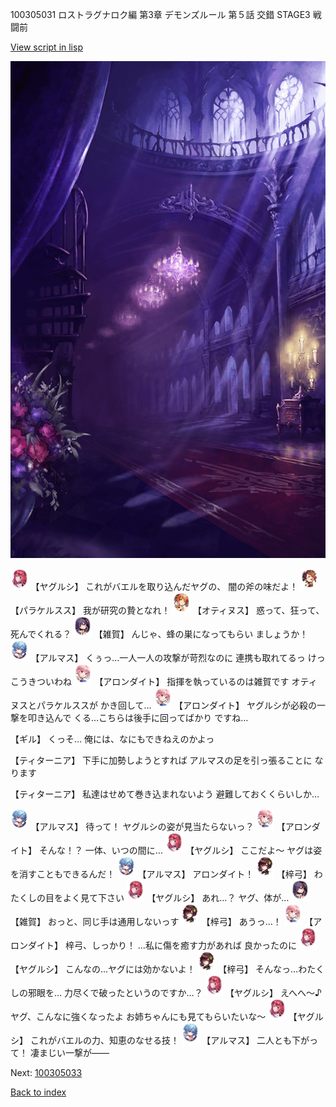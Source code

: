 100305031 ロストラグナロク編 第3章 デモンズルール 第５話 交錯 STAGE3 戦闘前

[View script in lisp](../scripts/100305031.txt)

![300_devil_room.png](../images/backgrounds/300_devil_room.png)

<img src="../images/units/3201711.png" alt="3201711.png" height="34"/>
【ヤグルシ】
これがバエルを取り込んだヤグの、
闇の斧の味だよ！

<img src="../images/units/3101311.png" alt="3101311.png" height="34"/>
【パラケルスス】
我が研究の贄となれ！

<img src="../images/units/3400811.png" alt="3400811.png" height="34"/>
【オティヌス】
惑って、狂って、死んでくれる？

<img src="../images/units/3502411.png" alt="3502411.png" height="34"/>
【雑賀】
んじゃ、蜂の巣になってもらい
ましょうか！

<img src="../images/units/3103811.png" alt="3103811.png" height="34"/>
【アルマス】
くぅっ…一人一人の攻撃が苛烈なのに
連携も取れてるっ
けっこうきついわね

<img src="../images/units/3100711.png" alt="3100711.png" height="34"/>
【アロンダイト】
指揮を執っているのは雑賀です
オティヌスとパラケルススが
かき回して…

<img src="../images/units/3100711.png" alt="3100711.png" height="34"/>
【アロンダイト】
ヤグルシが必殺の一撃を叩き込んで
くる…こちらは後手に回ってばかり
ですね…

【ギル】
くっそ…
俺には、なにもできねえのかよっ

【ティターニア】
下手に加勢しようとすれば
アルマスの足を引っ張ることに
なります

【ティターニア】
私達はせめて巻き込まれないよう
避難しておくくらいしか…

<img src="../images/units/3103811.png" alt="3103811.png" height="34"/>
【アルマス】
待って！
ヤグルシの姿が見当たらないっ？

<img src="../images/units/3100711.png" alt="3100711.png" height="34"/>
【アロンダイト】
そんな！？
一体、いつの間に…

<img src="../images/units/3201711.png" alt="3201711.png" height="34"/>
【ヤグルシ】
ここだよ～
ヤグは姿を消すこともできるんだ！

<img src="../images/units/3103811.png" alt="3103811.png" height="34"/>
【アルマス】
アロンダイト！

<img src="../images/units/3400611.png" alt="3400611.png" height="34"/>
【梓弓】
わたくしの目をよく見て下さい

<img src="../images/units/3201711.png" alt="3201711.png" height="34"/>
【ヤグルシ】
あれ…？
ヤグ、体が…

<img src="../images/units/3502411.png" alt="3502411.png" height="34"/>
【雑賀】
おっと、同じ手は通用しないっす

<img src="../images/units/3400611.png" alt="3400611.png" height="34"/>
【梓弓】
あうっ…！

<img src="../images/units/3100711.png" alt="3100711.png" height="34"/>
【アロンダイト】
梓弓、しっかり！
…私に傷を癒す力があれば
良かったのに

<img src="../images/units/3201711.png" alt="3201711.png" height="34"/>
【ヤグルシ】
こんなの…ヤグには効かないよ！

<img src="../images/units/3400611.png" alt="3400611.png" height="34"/>
【梓弓】
そんなっ…わたくしの邪眼を…
力尽くで破ったというのですか…？

<img src="../images/units/3201711.png" alt="3201711.png" height="34"/>
【ヤグルシ】
えへへ～♪
ヤグ、こんなに強くなったよ
お姉ちゃんにも見てもらいたいな～

<img src="../images/units/3201711.png" alt="3201711.png" height="34"/>
【ヤグルシ】
これがバエルの力、知恵のなせる技！

<img src="../images/units/3103811.png" alt="3103811.png" height="34"/>
【アルマス】
二人とも下がって！
凄まじい一撃が――


Next: [100305033](100305033.md)

[Back to index](index.md)
